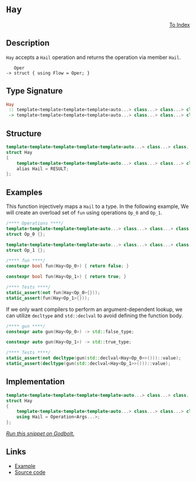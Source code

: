 <!-- Copyright 2024 Feng Mofan
SPDX-License-Identifier: Apache-2.0 -->

# `Hay`

<p style='text-align: right;'><a href="../utilities.md#hay">To Index</a></p>

## Description

`Hay` accepts a `Hail` operation and returns the operation via member `Hail`.

<pre><code>   Oper
-> struct { using Flow = Oper; }</code></pre>

## Type Signature

```Haskell
Hay
 :: template<template<template<template<auto...> class...> class...> class...> class...
 -> template<template<template<template<auto...> class...> class...> class...>
```

## Structure

```C++
template<template<template<template<template<auto...> class...> class...> class...> class>
struct Hay
{
    template<template<template<template<auto...> class...> class...> class...>
    alias Hail = RESULT;
};
```

## Examples

This function injectively maps a `Hail` to a type.
In the following example, We will create an overload set of `fun` using operations `Op_0` and `Op_1`.

```C++
/**** Operations ****/
template<template<template<template<auto...> class...> class...> class...>
struct Op_0 {};

template<template<template<template<auto...> class...> class...> class...>
struct Op_1 {};

/**** fun ****/
constexpr bool fun(Hay<Op_0>) { return false; }

constexpr bool fun(Hay<Op_1>) { return true; }

/**** Tests ****/
static_assert(not fun(Hay<Op_0>{}));
static_assert(fun(Hay<Op_1>{}));
```

If we only want compilers to perform an argument-dependent lookup, we can utilize `decltype` and `std::declval` to avoid defining the function body.

```C++
/**** gun ****/
constexpr auto gun(Hay<Op_0>) -> std::false_type;

constexpr auto gun(Hay<Op_1>) -> std::true_type;

/**** Tests ****/
static_assert(not decltype(gun(std::declval<Hay<Op_0>>()))::value);
static_assert(decltype(gun(std::declval<Hay<Op_1>>()))::value);
```

## Implementation

```C++
template<template<template<template<template<auto...> class...> class...> class...> class Operation>
struct Hay
{
    template<template<template<template<auto...> class...> class...> class...Args>
    using Hail = Operation<Args...>;
};
```

[*Run this snippet on Godbolt.*](https://godbolt.org/#z:OYLghAFBqd5QCxAYwPYBMCmBRdBLAF1QCcAaPECAMzwBtMA7AQwFtMQByARg9KtQYEAysib0QXACx8BBAKoBnTAAUAHpwAMvAFYTStJg1DIApACYAQuYukl9ZATwDKjdAGFUtAK4sGIAGzSrgAyeAyYAHI%2BAEaYxCCSAKykAA6oCoRODB7evgHSaRmOAqHhUSyx8Um2mPbFDEIETMQEOT5%2BgTV1WY3NBKWRMXEJyQpNLW15nWN9A%2BWVIwCUtqhexMjsHAD0AFR7%2BweHR/tbJhoAgrv7ANQAkiwp9GyCTPXXB6cXV8c/x5/nZ3OBEwDwMwJMAGY3MDQa9MJDoSDHnCETDkeCoWiwfCoUwvEQAHREyHYa7IAwKBREgkkskUqnEiGk8lMSnU2ksynXADyKTiryyJMBY2IXgc1wAEkwAJ6AkwAdisF2uKuuWJRmKR2NRWo1iNhGLceMJjOZ9PZTLprIZNMtnJt52IwAUQuVqq8GSMkqYdGukIAIjy%2BcQBQIEY7nRbsJClQD5f6Y3Kvr8Ux9Ad8dtcAGJ4Yhja7YVSsR6Yd4ndOpyv/Cs3Xn8%2BoKMt7f7qw2tnH69Ed9sI42oKNWtmmwc2jnm03Cgii8W8gD6Gj9ioVCYhscBPc1Bu7urbO47fYH9sP49tZutUcn04IQdnXEXVnjiYuNb21yoXgYTZ2/zQDDGmFUFJiGuaJUE8N8PwgKVZShOcNBJRZ72uYhMAINZPyoMQlBjRcE2fC5f3/QDgNA8D3wYKCZQROcuAQpCULQ4hPynLwcQsXCk0uA5rgAFUwMZGzTC4ZkcZBZ2tOICAgBhUGvcjKJgtw4KFJd40WRYn3OES8DEiSWmoSDoOolJbxUh9/XUzSX0rX5/gza4hEwX90ALItQVLISuJslNq2fMwITCckvCwP1MWlPlZynH0CBdJlOPs4APy/H8BCIoDrj7a5EooozYJM%2BCmUQgBaWkxnQEAQEw2glEi8K2M4wjgWIjL8VQLLDKovLTMK64SstMqKpYzBar5KzkxuPiBOSycBV0ylJOk2TriwckCDq6BIIGkAVtoAA3MQEVypT8qFJkIHUxYKv27xMA01cZtE8T5v0na1r5DaKK2nbrsOzrju66Mzouq6xFYu6LA4ZZaE4RJeD8DgtFIVBODcaxrGuBRVnWUtzAhHhSAITRIeWABrEBEkkAkNAADjMMwAE56a4RIaeprh5XlaRoY4SReBYCQNA0Uh4cR5GOF4BQQCFwmEch0g4FgGBEBAVYCBSfFyEoNAHjoOIIlYTZVGp/wisCLLkGQa4pAJMxeEwfAiGIPByq4GRBBEMR2CkN35CUNQidIXRXYAdxDFJOB4KGYbhgOxe5fF1evVAqGuI2TbN4ALatymzGuCAPB1%2BhgNxrhFl4GWtGWCAkG1lJdbICgIFr%2BuQGAKQzD4OhgTzShogD6IwmaaUI94AfmGIaVuWibQnJl/HteeAhuQYWhh9l0gsGiLxgCNWhqpHjeQUMYBxHX/AUIcPBdv4gOAKc/FNnxsJgW5xHaDwaIQwnjwsADqc8H5twXg19iCgSUP6I%2BRh35GCJssKgBhnQADU8CYGDnWeG%2BN%2BDu1EOIb2WDfYqHUOvIO%2Bhj4oDRpYfQH9JaQGWKgFIDZOBFTKgGUwlhrBmFFiAp2WAaHnS6LPLILgGDuE8O0PQIQwiDAqMMV2hRMgCEmH4OR6QFEMDmEMeIrs7CCIEL0CYYi8jaNqLoho4x%2BhSPmLI2w5ilF6BmC0DRMitHLExmsDYEgo4cFhsLWOnBU7G1NpIc2ltra5wgLgQgJA/T%2BVLuXWBywECYCYFgeI/CyaSAhASemEJOYaEkGYSQ/hBaJH8PTfQnBeakH5njAk/guD%2BGpvTNm/gKbMxyf4Xx68xYSylgTWB8slbVxVgnDWjdm5F31mwTgzQWC7XlEVJgVovRcHpgSLgVM7YOxIM7PQ%2BCPa4OkPgxQhCA66A7qHJg4cgFeJ8SLXgcdRlJxTmnIJyzgBWzWRshc%2BdUCFziDEiEZgy79NllXGufy65F01k3SFLcWRGFWVwIWNBaDd0lhAPu68x5DwPjiieU8Z4OAPgvRgS8V5r0Rpvbeu995AMPiwY%2Bp8qW5kEdfSW6877IAfgfZ%2BtQA7v0/kPH%2BmxEb/0AfjEBYDMAQMZVAsIoAwV8AQQoZBqD0EH32Tgr2RzZAnP9sQkAHcDAwLYVYShgq%2BF0IYVkDlzCCDoFYRQiwnCHncOdjfWhAjL7OAgK4OxrtJFlE0XoeR9QA2pFUfUJxCxjHdD0bYwxyjvX1H0RY4Nzj7GJtyMmhx6bpGxtcVjDxpcKneJjt0/xryzYIo%2Bas9ZVM86RMdoCuJoLK6JOSakygXiqk1LWfk%2BUiR6YcwhAUopkhXb3KRpwXp0sBkK2VqrROMKJl6wNjM4gLAzYsAULtS2u163YjGFsqJPC9myAOTqn2%2BqiGI10BCUglzrmRzLXcvxHB45q3xNcZOqcd17oPUeuE%2BZfn/OLv5CEIKK5y2GWuhuWs4VFxAPulIJlD301nMeggs5VCdFRei3u/dB4TzxSRye09Z4kr%2BYvZeq8A7Up3mIOl%2BMsBypPqK3g582U305aoe%2BwJeWCH5evQVX9pQir/k7CVwC4jStlUyhVAz4FMCQSgtBfIMG8C1Z7CQurBC3rOSAR9JrjDOqodEK1SMbWpU4FsAaZqOFcLiDwz1/CdE%2Br8H6kREag0FusWGrIEbAslEsSGuNpi00Ro86m8xMbrF5ui3FsLmbS1uOxp4t9FbRZVoA/u64GGCTYabdsiDeNoMJNIEklJwx%2BHcz7UatZEIISJBZpOwWzX5SNK6Tl8Wtg%2BkwfUqQDJiRsns3lILamkgmZcFpmYTp3MITZYebO9txMy22x6ytvrg3lggIyM4SQQA%3D)

## Links

- [Example](../../code/facilities/utilities/hay/implementation.hpp)
- [Source code](../../../conceptrodon/hay.hpp)
